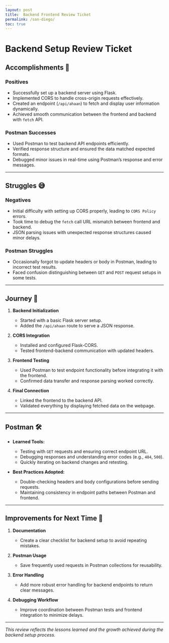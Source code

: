 ```yaml
---
layout: post
title:  Backend Frontend Review Ticket
permalink: /san-diego/
toc: true
---
```




# Backend Setup Review Ticket  

## **Accomplishments** 🎉  
### Positives  
- Successfully set up a backend server using Flask.  
- Implemented CORS to handle cross-origin requests effectively.  
- Created an endpoint (`/api/ahaan`) to fetch and display user information dynamically.  
- Achieved smooth communication between the frontend and backend with `fetch` API.  

### Postman Successes  
- Used Postman to test backend API endpoints efficiently.  
- Verified response structure and ensured the data matched expected formats.  
- Debugged minor issues in real-time using Postman’s response and error messages.  

---

## **Struggles** 😅  
### Negatives  
- Initial difficulty with setting up CORS properly, leading to `CORS Policy` errors.  
- Took time to debug the `fetch` call URL mismatch between frontend and backend.  
- JSON parsing issues with unexpected response structures caused minor delays.  

### Postman Struggles  
- Occasionally forgot to update headers or body in Postman, leading to incorrect test results.  
- Faced confusion distinguishing between `GET` and `POST` request setups in some tests.  

---

## **Journey** 🚀  
1. **Backend Initialization**  
   - Started with a basic Flask server setup.  
   - Added the `/api/ahaan` route to serve a JSON response.  

2. **CORS Integration**  
   - Installed and configured Flask-CORS.  
   - Tested frontend-backend communication with updated headers.  

3. **Frontend Testing**  
   - Used Postman to test endpoint functionality before integrating it with the frontend.  
   - Confirmed data transfer and response parsing worked correctly.  

4. **Final Connection**  
   - Linked the frontend to the backend API.  
   - Validated everything by displaying fetched data on the webpage.  

---

## **Postman** 🛠️  
- **Learned Tools:**  
  - Testing with `GET` requests and ensuring correct endpoint URL.  
  - Debugging responses and understanding error codes (e.g., `404`, `500`).  
  - Quickly iterating on backend changes and retesting.  

- **Best Practices Adopted:**  
  - Double-checking headers and body configurations before sending requests.  
  - Maintaining consistency in endpoint paths between Postman and frontend.  

---

## **Improvements for Next Time** 🔧  
1. **Documentation**  
   - Create a clear checklist for backend setup to avoid repeating mistakes.  

2. **Postman Usage**  
   - Save frequently used requests in Postman collections for reusability.  

3. **Error Handling**  
   - Add more robust error handling for backend endpoints to return clear messages.  

4. **Debugging Workflow**  
   - Improve coordination between Postman tests and frontend integration to minimize delays.  

---

_This review reflects the lessons learned and the growth achieved during the backend setup process._  

